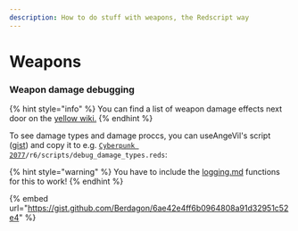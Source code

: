 ```yaml
---
description: How to do stuff with weapons, the Redscript way
---
```


# Weapons

### Weapon damage debugging

{% hint style="info" %}
You can find a list of weapon damage effects next door on the [yellow wiki.](https://app.gitbook.com/s/4gzcGtLrr90pVjAWVdTc/for-mod-creators/references-lists-and-overviews/cheat-sheet-tweak-ids/weapons/cheat-sheet-weapon-damage-effects)
{% endhint %}

To see damage types and damage proccs, you can useAngeVil's script ([gist](https://gist.github.com/Berdagon/6ae42e4ff6b0964808a91d32951c52e4)) and copy it to e.g. [`Cyberpunk 2077`](https://app.gitbook.com/s/4gzcGtLrr90pVjAWVdTc/for-mod-users/users-modding-cyberpunk-2077/the-cyberpunk-2077-game-directory)`/r6/scripts/debug_damage_types.reds`:

{% hint style="warning" %}
You have to include the [logging.md](../language/logging.md "mention") functions for this to work!
{% endhint %}

{% embed url="https://gist.github.com/Berdagon/6ae42e4ff6b0964808a91d32951c52e4" %}
